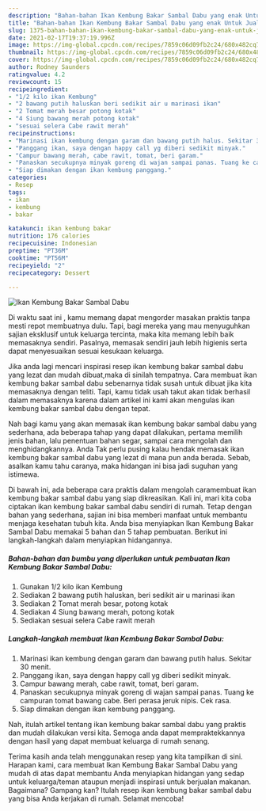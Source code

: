 ```yaml
---
description: "Bahan-bahan Ikan Kembung Bakar Sambal Dabu yang enak Untuk Jualan"
title: "Bahan-bahan Ikan Kembung Bakar Sambal Dabu yang enak Untuk Jualan"
slug: 1375-bahan-bahan-ikan-kembung-bakar-sambal-dabu-yang-enak-untuk-jualan
date: 2021-02-17T19:37:19.996Z
image: https://img-global.cpcdn.com/recipes/7859c06d09fb2c24/680x482cq70/ikan-kembung-bakar-sambal-dabu-foto-resep-utama.jpg
thumbnail: https://img-global.cpcdn.com/recipes/7859c06d09fb2c24/680x482cq70/ikan-kembung-bakar-sambal-dabu-foto-resep-utama.jpg
cover: https://img-global.cpcdn.com/recipes/7859c06d09fb2c24/680x482cq70/ikan-kembung-bakar-sambal-dabu-foto-resep-utama.jpg
author: Rodney Saunders
ratingvalue: 4.2
reviewcount: 15
recipeingredient:
- "1/2 kilo ikan Kembung"
- "2 bawang putih haluskan beri sedikit air u marinasi ikan"
- "2 Tomat merah besar potong kotak"
- "4 Siung bawang merah potong kotak"
- "sesuai selera Cabe rawit merah"
recipeinstructions:
- "Marinasi ikan kembung dengan garam dan bawang putih halus. Sekitar 30 menit."
- "Panggang ikan, saya dengan happy call yg diberi sedikit minyak."
- "Campur bawang merah, cabe rawit, tomat, beri garam."
- "Panaskan secukupnya minyak goreng di wajan sampai panas. Tuang ke campuran tomat bawang cabe. Beri perasa jeruk nipis. Cek rasa."
- "Siap dimakan dengan ikan kembung panggang."
categories:
- Resep
tags:
- ikan
- kembung
- bakar

katakunci: ikan kembung bakar 
nutrition: 176 calories
recipecuisine: Indonesian
preptime: "PT36M"
cooktime: "PT56M"
recipeyield: "2"
recipecategory: Dessert

---
```



![Ikan Kembung Bakar Sambal Dabu](https://img-global.cpcdn.com/recipes/7859c06d09fb2c24/680x482cq70/ikan-kembung-bakar-sambal-dabu-foto-resep-utama.jpg)

Di waktu  saat ini , kamu memang dapat mengorder masakan praktis tanpa mesti repot membuatnya dulu. Tapi, bagi mereka yang mau menyuguhkan sajian eksklusif untuk keluarga tercinta, maka kita memang lebih baik memasaknya sendiri. Pasalnya, memasak sendiri jauh lebih higienis serta dapat menyesuaikan sesuai kesukaan keluarga.

Jika anda lagi mencari inspirasi resep ikan kembung bakar sambal dabu yang lezat dan mudah dibuat,maka di sinilah tempatnya. Cara membuat ikan kembung bakar sambal dabu  sebenarnya tidak susah untuk dibuat jika kita memasaknya dengan teliti. Tapi, kamu tidak usah takut akan tidak berhasil dalam memasaknya 
karena dalam artikel ini kami akan mengulas ikan kembung bakar sambal dabu dengan tepat.  



Nah bagi kamu yang akan memasak ikan kembung bakar sambal dabu yang sederhana, ada beberapa tahap yang dapat dilakukan, pertama memilih jenis bahan, lalu penentuan bahan segar, sampai cara mengolah dan menghidangkannya. Anda Tak perlu pusing kalau hendak memasak ikan kembung bakar sambal dabu yang lezat di mana pun anda berada. Sebab, asalkan kamu  tahu caranya, maka hidangan ini bisa jadi suguhan yang istimewa.

Di bawah ini, ada beberapa cara praktis  dalam mengolah caramembuat ikan kembung bakar sambal dabu yang siap dikreasikan. Kali ini, mari kita coba ciptakan ikan kembung bakar sambal dabu sendiri di rumah. Tetap dengan bahan yang sederhana, sajian ini bisa memberi manfaat untuk membantu menjaga kesehatan tubuh kita. Anda bisa menyiapkan Ikan Kembung Bakar Sambal Dabu memakai 5 bahan dan 5 tahap pembuatan. Berikut ini langkah-langkah dalam menyiapkan hidangannya.

<!--inarticleads1-->

##### Bahan-bahan dan bumbu yang diperlukan untuk pembuatan Ikan Kembung Bakar Sambal Dabu:

1. Gunakan 1/2 kilo ikan Kembung
1. Sediakan 2 bawang putih haluskan, beri sedikit air u marinasi ikan
1. Sediakan 2 Tomat merah besar, potong kotak
1. Sediakan 4 Siung bawang merah, potong kotak
1. Sediakan sesuai selera Cabe rawit merah




<!--inarticleads2-->

##### Langkah-langkah membuat Ikan Kembung Bakar Sambal Dabu:

1. Marinasi ikan kembung dengan garam dan bawang putih halus. Sekitar 30 menit.
1. Panggang ikan, saya dengan happy call yg diberi sedikit minyak.
1. Campur bawang merah, cabe rawit, tomat, beri garam.
1. Panaskan secukupnya minyak goreng di wajan sampai panas. Tuang ke campuran tomat bawang cabe. Beri perasa jeruk nipis. Cek rasa.
1. Siap dimakan dengan ikan kembung panggang.




Nah, itulah artikel tentang  ikan kembung bakar sambal dabu  yang praktis dan mudah dilakukan versi kita. Semoga anda dapat mempraktekkannya dengan hasil yang dapat membuat keluarga di rumah senang. 

Terima kasih anda telah menggunakan resep yang kita tampilkan di sini. Harapan kami, cara membuat  Ikan Kembung Bakar Sambal Dabu yang mudah di atas dapat membantu Anda menyiapkan hidangan yang sedap untuk keluarga/teman ataupun menjadi inspirasi untuk berjualan makanan. Bagaimana? Gampang kan? Itulah resep ikan kembung bakar sambal dabu yang bisa Anda kerjakan di rumah. Selamat mencoba!

